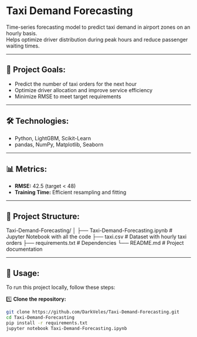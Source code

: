 # Taxi Demand Forecasting  
Time-series forecasting model to predict taxi demand in airport zones on an hourly basis.  
Helps optimize driver distribution during peak hours and reduce passenger waiting times.  

---

## 📌 **Project Goals:**  
- Predict the number of taxi orders for the next hour  
- Optimize driver allocation and improve service efficiency  
- Minimize RMSE to meet target requirements  

---

## 🛠 **Technologies:**  
- Python, LightGBM, Scikit-Learn  
- pandas, NumPy, Matplotlib, Seaborn  

---

## 📊 **Metrics:**  
- **RMSE:** 42.5 (target < 48)  
- **Training Time:** Efficient resampling and fitting  

---

## 📂 **Project Structure:**  
Taxi-Demand-Forecasting/
│
├── Taxi-Demand-Forecasting.ipynb # Jupyter Notebook with all the code
├── taxi.csv # Dataset with hourly taxi orders
├── requirements.txt # Dependencies
└── README.md # Project documentation

---


## 🚀 **Usage:**  
To run this project locally, follow these steps:  

1️⃣ **Clone the repository:**  
```bash
git clone https://github.com/DarkVeles/Taxi-Demand-Forecasting.git
cd Taxi-Demand-Forecasting
pip install -r requirements.txt
jupyter notebook Taxi-Demand-Forecasting.ipynb

